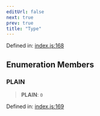 ```yaml
---
editUrl: false
next: true
prev: true
title: "Type"
---
```


Defined in: [index.js:168](https://github.com/vasco-santos/hash-stream/blob/main/packages/streamer/src/index.js#L168)

## Enumeration Members

### PLAIN

> **PLAIN**: `0`

Defined in: [index.js:169](https://github.com/vasco-santos/hash-stream/blob/main/packages/streamer/src/index.js#L169)
